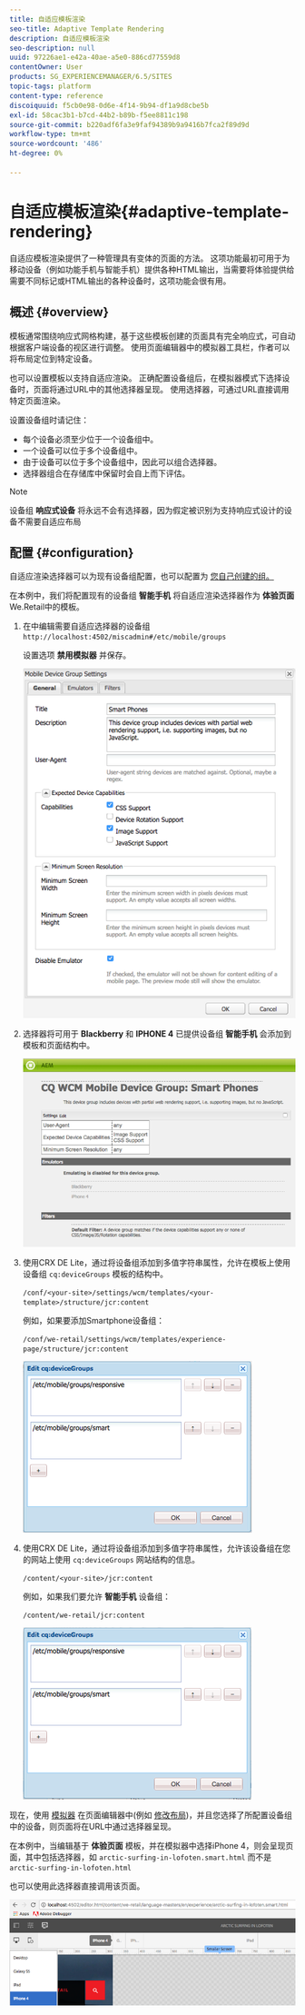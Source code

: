 ```yaml
---
title: 自适应模板渲染
seo-title: Adaptive Template Rendering
description: 自适应模板渲染
seo-description: null
uuid: 97226ae1-e42a-40ae-a5e0-886cd77559d8
contentOwner: User
products: SG_EXPERIENCEMANAGER/6.5/SITES
topic-tags: platform
content-type: reference
discoiquuid: f5cb0e98-0d6e-4f14-9b94-df1a9d8cbe5b
exl-id: 58cac3b1-b7cd-44b2-b89b-f5ee8811c198
source-git-commit: b220adf6fa3e9faf94389b9a9416b7fca2f89d9d
workflow-type: tm+mt
source-wordcount: '486'
ht-degree: 0%

---
```


# 自适应模板渲染{#adaptive-template-rendering}

自适应模板渲染提供了一种管理具有变体的页面的方法。 这项功能最初可用于为移动设备（例如功能手机与智能手机）提供各种HTML输出，当需要将体验提供给需要不同标记或HTML输出的各种设备时，这项功能会很有用。

## 概述 {#overview}

模板通常围绕响应式网格构建，基于这些模板创建的页面具有完全响应式，可自动根据客户端设备的视区进行调整。 使用页面编辑器中的模拟器工具栏，作者可以将布局定位到特定设备。

也可以设置模板以支持自适应渲染。 正确配置设备组后，在模拟器模式下选择设备时，页面将通过URL中的其他选择器呈现。 使用选择器，可通过URL直接调用特定页面渲染。

设置设备组时请记住：

* 每个设备必须至少位于一个设备组中。
* 一个设备可以位于多个设备组中。
* 由于设备可以位于多个设备组中，因此可以组合选择器。
* 选择器组合在存储库中保留时会自上而下评估。

>[!NOTE]
>
>设备组 **响应式设备** 将永远不会有选择器，因为假定被识别为支持响应式设计的设备不需要自适应布局

## 配置 {#configuration}

自适应渲染选择器可以为现有设备组配置，也可以配置为 [您自己创建的组。](/help/sites-developing/mobile.md#device-groups)

在本例中，我们将配置现有的设备组 **智能手机** 将自适应渲染选择器作为 **体验页面** We.Retail中的模板。

1. 在中编辑需要自适应选择器的设备组 `http://localhost:4502/miscadmin#/etc/mobile/groups`

   设置选项 **禁用模拟器** 并保存。

   ![chlimage_1-157](assets/chlimage_1-157.png)

1. 选择器将可用于 **Blackberry** 和 **IPHONE 4** 已提供设备组 **智能手机** 会添加到模板和页面结构中。

   ![chlimage_1-158](assets/chlimage_1-158.png)

1. 使用CRX DE Lite，通过将设备组添加到多值字符串属性，允许在模板上使用设备组 `cq:deviceGroups` 模板的结构中。

   `/conf/<your-site>/settings/wcm/templates/<your-template>/structure/jcr:content`

   例如，如果要添加Smartphone设备组：

   `/conf/we-retail/settings/wcm/templates/experience-page/structure/jcr:content`

   ![chlimage_1-159](assets/chlimage_1-159.png)

1. 使用CRX DE Lite，通过将设备组添加到多值字符串属性，允许该设备组在您的网站上使用 `cq:deviceGroups` 网站结构的信息。

   `/content/<your-site>/jcr:content`

   例如，如果我们要允许 **智能手机** 设备组：

   `/content/we-retail/jcr:content`

   ![chlimage_1-160](assets/chlimage_1-160.png)

现在，使用 [模拟器](/help/sites-authoring/responsive-layout.md#layout-definitions-device-emulation-and-breakpoints) 在页面编辑器中(例如 [修改布局](/help/sites-authoring/responsive-layout.md))，并且您选择了所配置设备组中的设备，则页面将在URL中通过选择器呈现。

在本例中，当编辑基于 **体验页面** 模板，并在模拟器中选择iPhone 4，则会呈现页面，其中包括选择器，如 `arctic-surfing-in-lofoten.smart.html` 而不是 `arctic-surfing-in-lofoten.html`

也可以使用此选择器直接调用该页面。

![chlimage_1-161](assets/chlimage_1-161.png)
